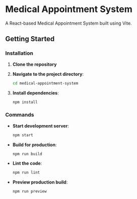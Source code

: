 # Medical Appointment System

A React-based Medical Appointment System built using Vite.

## Getting Started

### Installation

1. **Clone the repository**

2. **Navigate to the project directory**:
    ```bash
    cd medical-appointment-system
    ```
3. **Install dependencies**:
    ```bash
    npm install
    ```

### Commands

- **Start development server**:
    ```bash
    npm start
    ```
- **Build for production**:
    ```bash
    npm run build
    ```
- **Lint the code**:
    ```bash
    npm run lint
    ```
- **Preview production build**:
    ```bash
    npm run preview
    ```

